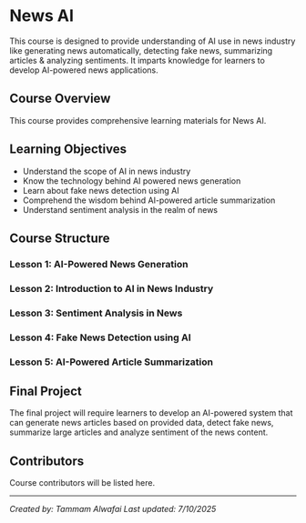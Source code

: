 # News AI

This course is designed to provide understanding of AI use in news industry like generating news automatically, detecting fake news, summarizing articles & analyzing sentiments. It imparts knowledge for learners to develop AI-powered news applications.

## Course Overview

This course provides comprehensive learning materials for News AI.

## Learning Objectives

- Understand the scope of AI in news industry
- Know the technology behind AI powered news generation
- Learn about fake news detection using AI
- Comprehend the wisdom behind AI-powered article summarization
- Understand sentiment analysis in the realm of news

## Course Structure

### Lesson 1: AI-Powered News Generation
### Lesson 2: Introduction to AI in News Industry
### Lesson 3: Sentiment Analysis in News
### Lesson 4: Fake News Detection using AI
### Lesson 5: AI-Powered Article Summarization

## Final Project

The final project will require learners to develop an AI-powered system that can generate news articles based on provided data, detect fake news, summarize large articles and analyze sentiment of the news content.

## Contributors

Course contributors will be listed here.

---

*Created by: Tammam Alwafai*
*Last updated: 7/10/2025*